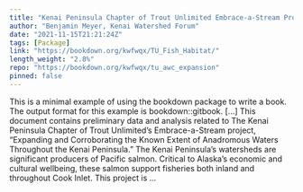```yaml
---
title: "Kenai Peninsula Chapter of Trout Unlimited Embrace-a-Stream Project: Expanding and Corroborating the Known Extent of Anadromous Waters Throughout the Kenai Peninsula"
author: "Benjamin Meyer, Kenai Watershed Forum"
date: "2021-11-15T21:21:24Z"
tags: [Package]
link: "https://bookdown.org/kwfwqx/TU_Fish_Habitat/"
length_weight: "2.8%"
repo: "https://bookdown.org/kwfwqx/tu_awc_expansion"
pinned: false
---
```


This is a minimal example of using the bookdown package to write a book. The output format for this example is bookdown::gitbook. [...] This document contains preliminary data and analysis related to The Kenai Peninsula Chapter of Trout Unlimited’s Embrace-a-Stream project, “Expanding and Corroborating the Known Extent of Anadromous Waters Throughout the Kenai Peninsula.” The Kenai Peninsula’s watersheds are significant producers of Pacific salmon. Critical to Alaska’s economic and cultural wellbeing, these salmon support fisheries both inland and throughout Cook Inlet. This project is ...
